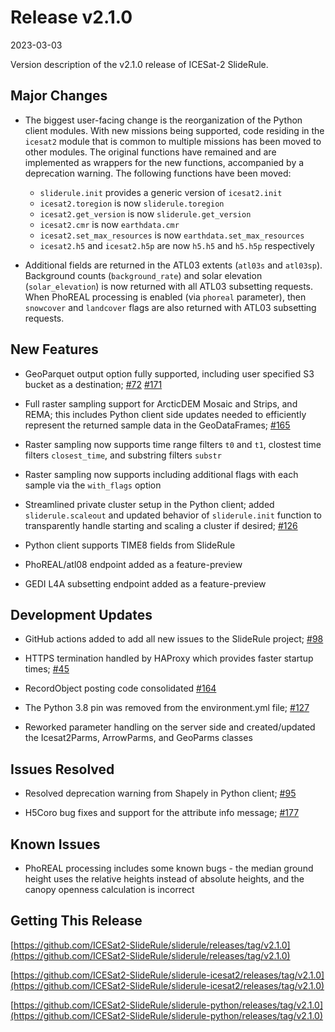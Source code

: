 # Release v2.1.0

2023-03-03

Version description of the v2.1.0 release of ICESat-2 SlideRule.

## Major Changes

- The biggest user-facing change is the reorganization of the Python client modules.  With new missions being supported, code residing in the `icesat2` module that is common to multiple missions has been moved to other modules.  The original functions have remained and are implemented as wrappers for the new functions, accompanied by a deprecation warning.  The following functions have been moved:
  * `sliderule.init` provides a generic version of `icesat2.init`
  * `icesat2.toregion` is now `sliderule.toregion`
  * `icesat2.get_version` is now `sliderule.get_version`
  * `icesat2.cmr` is now `earthdata.cmr`
  * `icesat2.set_max_resources` is now `earthdata.set_max_resources`
  * `icesat2.h5` and `icesat2.h5p` are now `h5.h5` and `h5.h5p` respectively

- Additional fields are returned in the ATL03 extents (`atl03s` and `atl03sp`).  Background counts (`background_rate`) and solar elevation (`solar_elevation`) is now returned with all ATL03 subsetting requests.  When PhoREAL processing is enabled (via `phoreal` parameter), then `snowcover` and `landcover` flags are also returned with ATL03 subsetting requests.

## New Features

- GeoParquet output option fully supported, including user specified S3 bucket as a destination; [#72](https://github.com/ICESat2-SlideRule/sliderule-python/issues/72) [#171](https://github.com/ICESat2-SlideRule/sliderule/issues/171)

- Full raster sampling support for ArcticDEM Mosaic and Strips, and REMA; this includes Python client side updates needed to efficiently represent the returned sample data in the GeoDataFrames; [#165](https://github.com/ICESat2-SlideRule/sliderule/issues/165)

- Raster sampling now supports time range filters `t0` and `t1`, clostest time filters `closest_time`, and substring filters `substr`

- Raster sampling now supports including additional flags with each sample via the `with_flags` option

- Streamlined private cluster setup in the Python client; added `sliderule.scaleout` and updated behavior of `sliderule.init` function to transparently handle starting and scaling a cluster if desired; [#126](https://github.com/ICESat2-SlideRule/sliderule-python/issues/126)

- Python client supports TIME8 fields from SlideRule

- PhoREAL/atl08 endpoint added as a feature-preview

- GEDI L4A subsetting endpoint added as a feature-preview

## Development Updates

- GitHub actions added to add all new issues to the SlideRule project; [#98](https://github.com/ICESat2-SlideRule/sliderule/issues/98)

- HTTPS termination handled by HAProxy which provides faster startup times; [#45](https://github.com/ICESat2-SlideRule/sliderule-build-and-deploy/issues/45)

- RecordObject posting code consolidated [#164](https://github.com/ICESat2-SlideRule/sliderule/issues/164)

- The Python 3.8 pin was removed from the environment.yml file; [#127](https://github.com/ICESat2-SlideRule/sliderule-python/issues/127)

- Reworked parameter handling on the server side and created/updated the Icesat2Parms, ArrowParms, and GeoParms classes

## Issues Resolved

- Resolved deprecation warning from Shapely in Python client; [#95](https://github.com/ICESat2-SlideRule/sliderule-python/issues/95)

- H5Coro bug fixes and support for the attribute info message; [#177](https://github.com/ICESat2-SlideRule/sliderule/pull/177)

## Known Issues

- PhoREAL processing includes some known bugs - the median ground height uses the relative heights instead of absolute heights, and the canopy openness calculation is incorrect

## Getting This Release

[https://github.com/ICESat2-SlideRule/sliderule/releases/tag/v2.1.0](https://github.com/ICESat2-SlideRule/sliderule/releases/tag/v2.1.0)

[https://github.com/ICESat2-SlideRule/sliderule-icesat2/releases/tag/v2.1.0](https://github.com/ICESat2-SlideRule/sliderule-icesat2/releases/tag/v2.1.0)

[https://github.com/ICESat2-SlideRule/sliderule-python/releases/tag/v2.1.0](https://github.com/ICESat2-SlideRule/sliderule-python/releases/tag/v2.1.0)

